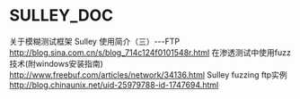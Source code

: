 SULLEY_DOC
==========

关于模糊测试框架 Sulley 使用简介（三）---FTP   http://blog.sina.com.cn/s/blog_714c124f0101548r.html
在渗透测试中使用fuzz技术(附windows安装指南) http://www.freebuf.com/articles/network/34136.html
Sulley fuzzing ftp实例  http://blog.chinaunix.net/uid-25979788-id-1747694.html
